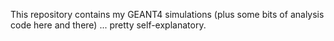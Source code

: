 This repository contains my GEANT4 simulations (plus some bits of analysis code here and there) ... pretty self-explanatory. 
